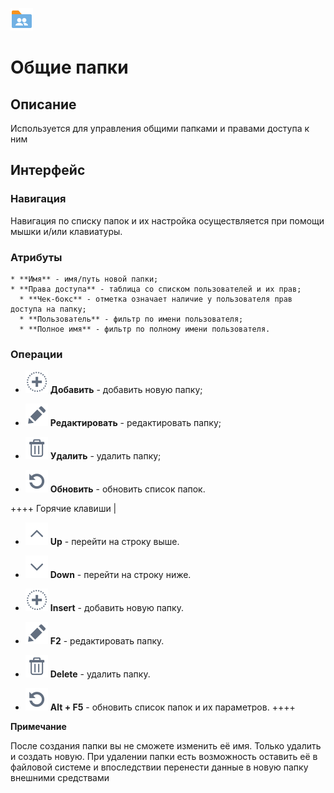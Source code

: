 ![](/media/app/icons/admin_18/admin_default-03.svg) 
# Общие папки

## Описание

Используется для управления общими папками и правами доступа к ним

## Интерфейс

### Навигация

Навигация по списку папок и их настройка осуществляется при помощи мышки и/или клавиатуры.

### Атрибуты

    * **Имя** - имя/путь новой папки;
    * **Права доступа** - таблица со списком пользователей и их прав;
      * **Чек-бокс** - отметка означает наличие у пользователя прав доступа на папку;
      * **Пользователь** - фильтр по имени пользователя;
      * **Полное имя** - фильтр по полному имени пользователя.

### Операции

*  ![](/media/app/icons/toolbar_18/toolbar_18_27.svg) **Добавить** - добавить новую папку;

*  ![](/media/app/icons/toolbar_18/toolbar_18_28.svg) **Редактировать** - редактировать папку;

*  ![](/media/app/icons/toolbar_18/toolbar_18_8.svg) **Удалить** - удалить папку;

*  ![](/media/app/icons/toolbar_18/toolbar_18_13.svg) **Обновить** - обновить список папок.

++++ Горячие клавиши |

*  ![](/media/app/icons/toolbar_18/toolbar_18_21.svg) **Up** - перейти на строку выше.

*  ![](/media/app/icons/toolbar_18/toolbar_18_20.svg) **Down** - перейти на строку ниже.

*  ![](/media/app/icons/toolbar_18/toolbar_18_27.svg) **Insert** - добавить новую папку.

*  ![](/media/app/icons/toolbar_18/toolbar_18_28.svg) **F2** - редактировать папку.

*  ![](/media/app/icons/toolbar_18/toolbar_18_8.svg) **Delete** - удалить папку.

*  ![](/media/app/icons/toolbar_18/toolbar_18_13.svg) **Alt + F5** - обновить список папок и их параметров.
++++

**Примечание**

После создания папки вы не сможете изменить её имя. Только удалить и создать новую. При удалении папки есть возможность оставить её в файловой системе и впоследствии перенести данные в новую папку внешними средствами
